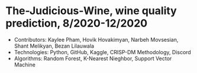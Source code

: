 # The-Judicious-Wine, wine quality prediction, 8/2020-12/2020
- Contributors: Kaylee Pham, Hovik Hovakimyan, Narbeh Movsesian, Shant Melikyan, Bezan Lilauwala
- Technologies: Python, GitHub, Kaggle, CRISP-DM Methodology, Discord
- Algorithms: Random Forest, K-Nearest Nieghbor, Support Vector Machine
